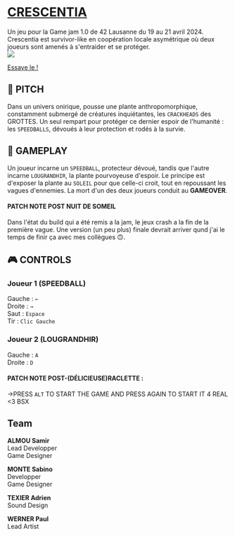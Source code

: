 # [CRESCENTIA](https://vonwerner.itch.io/crescentia)
Un jeu pour la Game jam 1.0 de 42 Lausanne du 19 au 21 avril 2024.  
Crescentia est survivor-like en coopération locale asymétrique où deux joueurs sont amenés à s'entraider et se protéger.  
![](https://img.itch.zone/aW1nLzE1ODQ5OTY5LmpwZw==/315x250%23c/iBP7JM.jpg)  

[Essaye le !](https://vonwerner.itch.io/crescentia)  

## 📖 PITCH

Dans un univers onirique, pousse une plante anthropomorphique, constamment submergé de créatures inquiétantes, les ```CRACKHEADS``` des GROTTES. Un seul rempart pour protéger ce dernier espoir de l'humanité : les ```SPEEDBALLS```, dévoués à leur protection et rodés à la survie.  

## 🎯 GAMEPLAY

Un joueur incarne un ```SPEEDBALL```, protecteur dévoué, tandis que l'autre incarne ```LOUGRANDHIR```, la plante pourvoyeuse d'espoir. Le principe est d'exposer la plante au ```SOLEIL```  pour que celle-ci croit, tout en repoussant les vagues d'ennemies. La mort d'un des deux joueurs conduit au **GAMEOVER**.  

#### PATCH NOTE POST NUIT DE SOMEIL

Dans l'état du build qui a été remis a la jam, le jeux crash a la fin de la première vague. Une version (un peu plus) finale devrait arriver qund j'ai le temps de finir ça avec mes collègues 🙃.  

## 🎮 CONTROLS

### Joueur 1 (SPEEDBALL)

Gauche  : ```←```  
Droite  : ```→```   
Saut    : ```Espace```    
Tir     : ```Clic Gauche```  

### Joueur 2 (LOUGRANDHIR)

Gauche  : ```A```  
Droite  : ```D```  

#### PATCH NOTE POST-(DÉLICIEUSE)RACLETTE :
→PRESS ```ALT``` TO START THE GAME AND PRESS AGAIN TO START IT 4 REAL <3 BSX

## Team

**ALMOU Samir**  
Lead Developper  
Game Designer  

**MONTE Sabino**  
Developper  
Game Designer  

**TEXIER Adrien**   
Sound Design  

**WERNER Paul**  
Lead Artist  
